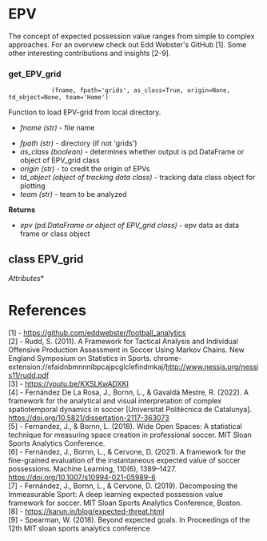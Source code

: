 # EPV

The concept of expected possession value ranges from simple to complex approaches.
For an overview check out Edd Webster's GitHub [1]. Some other interesting contributions and insights [2-9].

### get_EPV_grid
                (fname, fpath='grids', as_class=True, origin=None, td_object=None, team='Home')

Function to load EPV-grid from local directory. <br>

+ *fname (str)* - file name
* *fpath (str)* - directory (if not 'grids')
* *as_class (boolean)* - determines whether output is pd.DataFrame or object of EPV_grid class
* *origin (str)* - to credit the origin of EPVs
* *td_object (object of tracking data class)* - tracking data class object for plotting
* *team (str)* - team to be analyzed

**Returns** 

+ *epv (pd.DataFrame or object of EPV_grid class)* - epv data as data frame or class object

## class EPV_grid

*Attributes**



# References

[1] - https://github.com/eddwebster/football_analytics <br>
[2] - Rudd, S. (2011). A Framework for Tactical Analysis and Individual Offensive Production Assessment in Soccer Using Markov Chains. New England Symposium on Statistics in Sports. chrome-extension://efaidnbmnnnibpcajpcglclefindmkaj/http://www.nessis.org/nessis11/rudd.pdf <br>
[3] - https://youtu.be/KXSLKwADXKI <br>
[4] - Fernández De La Rosa, J., Bornn, L., & Gavaldà Mestre, R. (2022). A framework for the analytical and visual interpretation of complex spatiotemporal dynamics in soccer [Universitat Politècnica de Catalunya]. https://doi.org/10.5821/dissertation-2117-363073 <br>
[5] - Fernandez, J., & Bornn, L. (2018). Wide Open Spaces: A statistical technique for measuring space creation in professional soccer. MIT Sloan Sports Analytics Conference. <br>
[6] - Fernández, J., Bornn, L., & Cervone, D. (2021). A framework for the fine-grained evaluation of the instantaneous expected value of soccer possessions. Machine Learning, 110(6), 1389–1427. https://doi.org/10.1007/s10994-021-05989-6 <br>
[7] - Fernández, J., Bornn, L., & Cervone, D. (2019). Decomposing the Immeasurable Sport: A deep learning expected possession value framework for soccer. MIT Sloan Sports Analytics Conference, Boston. <br>
[8] - https://karun.in/blog/expected-threat.html <br>
[9] - Spearman, W. (2018). Beyond expected goals. In Proceedings of the 12th MIT sloan sports analytics conference <br>
